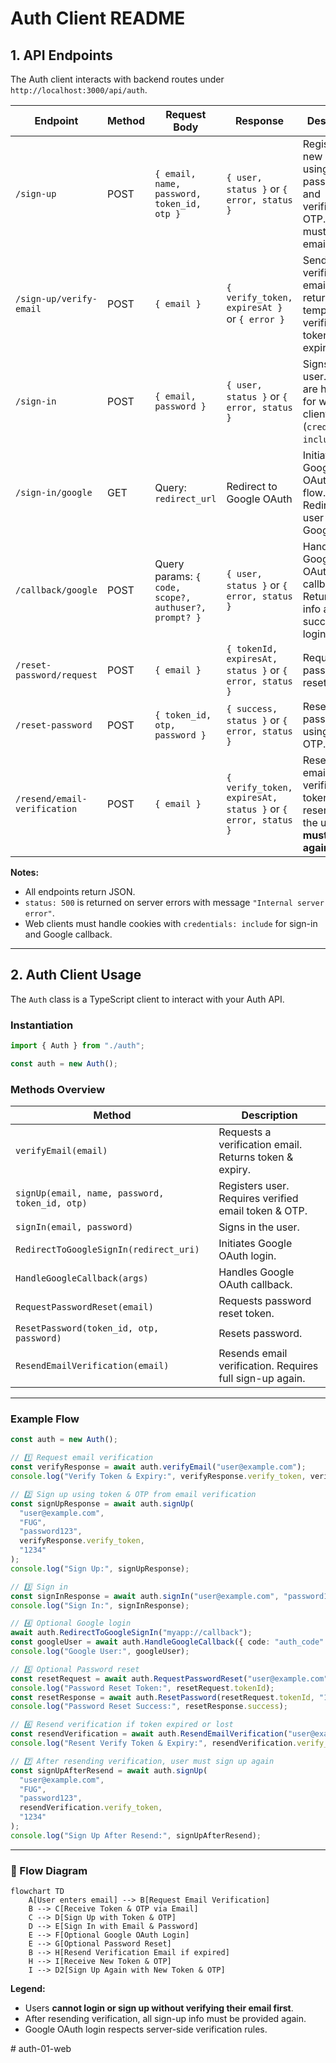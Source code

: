 # Auth Client README

## 1. API Endpoints

The Auth client interacts with backend routes under `http://localhost:3000/api/auth`.

| Endpoint                     | Method | Request Body                                         | Response                                                     | Description                                                                                     |
| ---------------------------- | ------ | ---------------------------------------------------- | ------------------------------------------------------------ | ----------------------------------------------------------------------------------------------- |
| `/sign-up`                   | POST   | `{ email, name, password, token_id, otp }`           | `{ user, status }` or `{ error, status }`                    | Registers a new user using email, password, and verification OTP. User must verify email first. |
| `/sign-up/verify-email`      | POST   | `{ email }`                                          | `{ verify_token, expiresAt }` or `{ error }`                 | Sends a verification email and returns a temporary verification token with expiry.              |
| `/sign-in`                   | POST   | `{ email, password }`                                | `{ user, status }` or `{ error, status }`                    | Signs in a user. Cookies are handled for web clients (`credentials: include`).                  |
| `/sign-in/google`            | GET    | Query: `redirect_url`                                | Redirect to Google OAuth                                     | Initiates Google OAuth login flow. Redirects the user to Google.                                |
| `/callback/google`           | POST   | Query params: `{ code, scope?, authuser?, prompt? }` | `{ user, status }` or `{ error, status }`                    | Handles Google OAuth callback. Returns user info after successful login.                        |
| `/reset-password/request`    | POST   | `{ email }`                                          | `{ tokenId, expiresAt, status }` or `{ error, status }`      | Requests a password reset token.                                                                |
| `/reset-password`            | POST   | `{ token_id, otp, password }`                        | `{ success, status }` or `{ error, status }`                 | Resets user password using token & OTP.                                                         |
| `/resend/email-verification` | POST   | `{ email }`                                          | `{ verify_token, expiresAt, status }` or `{ error, status }` | Resends email verification token. After resending, the user **must sign up again**.             |

**Notes:**

* All endpoints return JSON.
* `status: 500` is returned on server errors with message `"Internal server error"`.
* Web clients must handle cookies with `credentials: include` for sign-in and Google callback.

---

## 2. Auth Client Usage

The `Auth` class is a TypeScript client to interact with your Auth API.

### Instantiation

```ts
import { Auth } from "./auth";

const auth = new Auth();
```

### Methods Overview

| Method                                         | Description                                              |
| ---------------------------------------------- | -------------------------------------------------------- |
| `verifyEmail(email)`                           | Requests a verification email. Returns token & expiry.   |
| `signUp(email, name, password, token_id, otp)` | Registers user. Requires verified email token & OTP.     |
| `signIn(email, password)`                      | Signs in the user.                                       |
| `RedirectToGoogleSignIn(redirect_uri)`         | Initiates Google OAuth login.                            |
| `HandleGoogleCallback(args)`                   | Handles Google OAuth callback.                           |
| `RequestPasswordReset(email)`                  | Requests password reset token.                           |
| `ResetPassword(token_id, otp, password)`       | Resets password.                                         |
| `ResendEmailVerification(email)`               | Resends email verification. Requires full sign-up again. |

---

### Example Flow

```ts
const auth = new Auth();

// 1️⃣ Request email verification
const verifyResponse = await auth.verifyEmail("user@example.com");
console.log("Verify Token & Expiry:", verifyResponse.verify_token, verifyResponse.expiresAt);

// 2️⃣ Sign up using token & OTP from email verification
const signUpResponse = await auth.signUp(
  "user@example.com", 
  "FUG", 
  "password123", 
  verifyResponse.verify_token, 
  "1234"
);
console.log("Sign Up:", signUpResponse);

// 3️⃣ Sign in
const signInResponse = await auth.signIn("user@example.com", "password123");
console.log("Sign In:", signInResponse);

// 4️⃣ Optional Google login
await auth.RedirectToGoogleSignIn("myapp://callback");
const googleUser = await auth.HandleGoogleCallback({ code: "auth_code" });
console.log("Google User:", googleUser);

// 5️⃣ Optional Password reset
const resetRequest = await auth.RequestPasswordReset("user@example.com");
console.log("Password Reset Token:", resetRequest.tokenId);
const resetResponse = await auth.ResetPassword(resetRequest.tokenId, "1234", "newpassword");
console.log("Password Reset Success:", resetResponse.success);

// 6️⃣ Resend verification if token expired or lost
const resendVerification = await auth.ResendEmailVerification("user@example.com");
console.log("Resent Verify Token & Expiry:", resendVerification.verify_token, resendVerification.expiresAt);

// 7️⃣ After resending verification, user must sign up again
const signUpAfterResend = await auth.signUp(
  "user@example.com",
  "FUG",
  "password123",
  resendVerification.verify_token,
  "1234"
);
console.log("Sign Up After Resend:", signUpAfterResend);
```

---

### 🔄 Flow Diagram

```mermaid
flowchart TD
    A[User enters email] --> B[Request Email Verification]
    B --> C[Receive Token & OTP via Email]
    C --> D[Sign Up with Token & OTP]
    D --> E[Sign In with Email & Password]
    E --> F[Optional Google OAuth Login]
    E --> G[Optional Password Reset]
    B --> H[Resend Verification Email if expired]
    H --> I[Receive New Token & OTP]
    I --> D2[Sign Up Again with New Token & OTP]
```

**Legend:**

* Users **cannot login or sign up without verifying their email first**.
* After resending verification, all sign-up info must be provided again.
* Google OAuth login respects server-side verification rules.

#   a u t h - 0 1 - w e b  
 